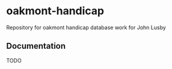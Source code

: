 oakmont-handicap
================

Repository for oakmont handicap database work for John Lusby

Documentation
-------------

TODO
